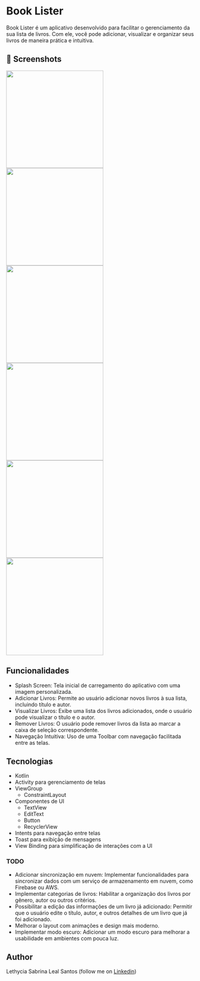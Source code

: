 # Book Lister

Book Lister é um aplicativo desenvolvido para facilitar o gerenciamento da sua lista de livros. Com ele, você pode adicionar, visualizar e organizar seus livros de maneira prática e intuitiva.


## :camera_flash: Screenshots
<!-- You can add more screenshots here if you like -->
<img src="/result/splash_screen.png" width="260"> <img src="/result/home.png" width="260"> <img src="/result/new_book.png" width="260"> 
<img src="/result/add_items.png" width="260"> <img src="result/description_book.png" width="260"> <img src="result/remove_items.png" width="260">

## Funcionalidades
* Splash Screen: Tela inicial de carregamento do aplicativo com uma imagem personalizada.
* Adicionar Livros: Permite ao usuário adicionar novos livros à sua lista, incluindo título e autor.
* Visualizar Livros: Exibe uma lista dos livros adicionados, onde o usuário pode visualizar o título e o autor.
* Remover Livros: O usuário pode remover livros da lista ao marcar a caixa de seleção correspondente.
* Navegação Intuitiva: Uso de uma Toolbar com navegação facilitada entre as telas.

## Tecnologias
* Kotlin 
* Activity para gerenciamento de telas
* ViewGroup
    - ConstraintLayout
* Componentes de UI
    - TextView
    - EditText
    - Button
    - RecyclerView
* Intents para navegação entre telas
* Toast para exibição de mensagens
* View Binding para simplificação de interações com a UI

### TODO
- Adicionar sincronização em nuvem: Implementar funcionalidades para sincronizar dados com um serviço de armazenamento em nuvem, como Firebase ou AWS.
- Implementar categorias de livros: Habilitar a organização dos livros por gênero, autor ou outros critérios.
- Possibilitar a edição das informações de um livro já adicionado: Permitir que o usuário edite o título, autor, e outros detalhes de um livro que já foi adicionado.
- Melhorar o layout com animações e design mais moderno.
- Implementar modo escuro: Adicionar um modo escuro para melhorar a usabilidade em ambientes com pouca luz.

## Author
Lethycia Sabrina Leal Santos (follow me on [Linkedin](https://www.linkedin.com/in/lethyciasabrinaleal/))
